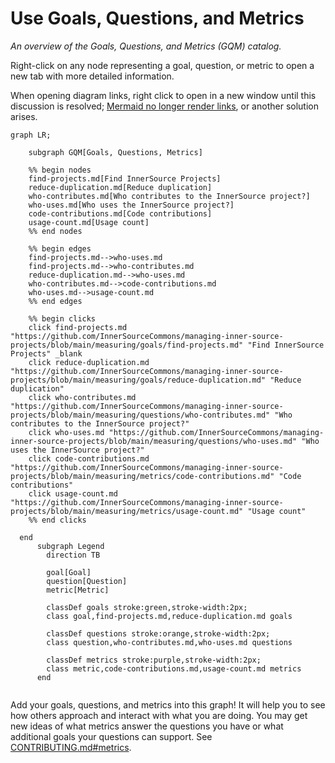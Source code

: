 # Use Goals, Questions, and Metrics

*An overview of the Goals, Questions, and Metrics (GQM) catalog.*

Right-click on any node representing a goal, question, or metric to open a new tab with more detailed information.

When opening diagram links, right click to open in a new window until this discussion is resolved; [Mermaid no longer render links](https://github.com/orgs/community/discussions/106690), or another solution arises.

<!--- 

WARNING: Changes to this graph are overwritten by a GitHub workflow. 

To update this graph, add new goals, questions, and metrics to the following directores.

./goals
./questions
./metrics

A GitHub workflow will automatically update this graph with your changes.

See this README.md file for more information about how to add goals, questions, and metrics.

./gqm_gen/README.md

To test your changes see this README.md file.

../scripts/gqm_gen/README.md

--->

```mermaid
graph LR;

    subgraph GQM[Goals, Questions, Metrics]

    %% begin nodes
    find-projects.md[Find InnerSource Projects]
    reduce-duplication.md[Reduce duplication]
    who-contributes.md[Who contributes to the InnerSource project?]
    who-uses.md[Who uses the InnerSource project?]
    code-contributions.md[Code contributions]
    usage-count.md[Usage count]
    %% end nodes

    %% begin edges
    find-projects.md-->who-uses.md
    find-projects.md-->who-contributes.md
    reduce-duplication.md-->who-uses.md
    who-contributes.md-->code-contributions.md
    who-uses.md-->usage-count.md
    %% end edges

    %% begin clicks
    click find-projects.md "https://github.com/InnerSourceCommons/managing-inner-source-projects/blob/main/measuring/goals/find-projects.md" "Find InnerSource Projects" _blank
    click reduce-duplication.md "https://github.com/InnerSourceCommons/managing-inner-source-projects/blob/main/measuring/goals/reduce-duplication.md" "Reduce duplication"
    click who-contributes.md "https://github.com/InnerSourceCommons/managing-inner-source-projects/blob/main/measuring/questions/who-contributes.md" "Who contributes to the InnerSource project?"
    click who-uses.md "https://github.com/InnerSourceCommons/managing-inner-source-projects/blob/main/measuring/questions/who-uses.md" "Who uses the InnerSource project?"
    click code-contributions.md "https://github.com/InnerSourceCommons/managing-inner-source-projects/blob/main/measuring/metrics/code-contributions.md" "Code contributions"
    click usage-count.md "https://github.com/InnerSourceCommons/managing-inner-source-projects/blob/main/measuring/metrics/usage-count.md" "Usage count"
    %% end clicks

  end
      subgraph Legend
        direction TB

        goal[Goal]
        question[Question]
        metric[Metric]

        classDef goals stroke:green,stroke-width:2px;
        class goal,find-projects.md,reduce-duplication.md goals

        classDef questions stroke:orange,stroke-width:2px;
        class question,who-contributes.md,who-uses.md questions

        classDef metrics stroke:purple,stroke-width:2px;
        class metric,code-contributions.md,usage-count.md metrics
      end  
  
```

Add your goals, questions, and metrics into this graph!  It will help you to see how others approach and interact with what you are doing.
You may get new ideas of what metrics answer the questions you have or what additional goals your questions can support.
See [CONTRIBUTING.md#metrics].

[CONTRIBUTING.md#metrics]: https://github.com/InnerSourceCommons/managing-inner-source-projects/blob/main/CONTRIBUTING.md#metrics
